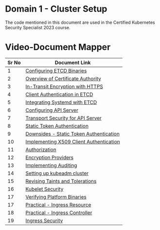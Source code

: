 # Domain 1 - Cluster Setup

The code mentioned in this document are used in the Certified Kubernetes Security Specialist 2023 course.


# Video-Document Mapper

| Sr No | Document Link |
| ------ | ------ |
| 1 | [Configuring ETCD Binaries][PlDa] |
| 2 | [Overview of Certificate Authority][PlDb] |
| 3 | [In-Transit Encryption with HTTPS][PlDc]
| 4 | [Client Authentication in ETCD][PlDd] |
| 5 | [Integrating Systemd with ETCD][PlDe] |
| 6 | [Configuring API Server][PlDf] |
| 7 | [Transport Security for API Server][PlDg] |
| 8 | [Static Token Authentication][PlDh] |
| 9 | [Downsides - Static Token Authentication][PlDi] |
| 10 | [Implementing X509 Client Authentication][PlDj] |
| 11 | [Authorization][PlDk] |
| 12 | [Encryption Providers][PlDl] |
| 13 | [Implementing Auditing][PlDm] |
| 14 | [Setting up kubeadm cluster][PlDn] |
| 15 | [Revising Taints and Tolerations][PlDo] |
| 16 | [Kubelet Security][PlDp] |
| 17 | [Verifying Platform Binaries][PlDq] |
| 17 | [Practical - Ingress Resource][PlDr] |
| 18 | [Practical - Ingress Controller][PlDs] |
| 19 | [Ingress Security][PlDt] |

   [PlDa]: <./install-etcd.md>
   [PlDb]: <./configure-ca.md>
   [PlDc]: <./etcd-transit-encryption.md>
   [PlDd]: <./etcd-client-auth.md>
   [PlDe]: <./etcd-systemd.md>
   [PlDf]: <./configure-apiserver.md>
   [PlDg]: <./apiserver-transit-encryption.md>  
   [PlDh]: <./token-authentication.md>
   [PlDi]: <./downside-token-auth.md>
   [PlDj]: <./certificate-auth-k8s.md>
   [PlDk]: <./authorization.md>
   [PlDl]: <./encryption-provider.md>
   [PlDm]: <./audit-logs.md>
   [PlDn]: <./kubeadm-install.md>
   [PlDo]: <./taint-toleration.md>
   [PlDp]: <./kubelet-security.md >
   [PlDq]: <./verify-binaries.md>
   [PlDr]: <./ingress.md >
   [PlDs]: <./ingress-controller.md>
   [PlDt]: <./ingress-security.md>